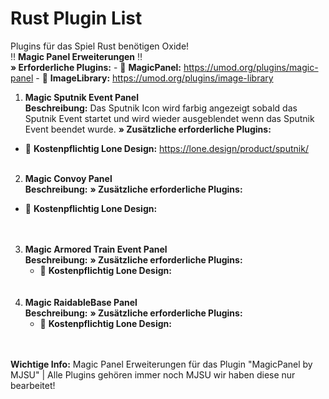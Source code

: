 # Rust Plugin List
Plugins für das Spiel Rust benötigen Oxide!<br/>
:bangbang: **Magic Panel Erweiterungen** :bangbang:<br/>
**» Erforderliche Plugins:**
    - :link: **MagicPanel:** https://umod.org/plugins/magic-panel
    - :link: **ImageLibrary:** https://umod.org/plugins/image-library
    
1. **Magic Sputnik Event Panel**<br/>
**Beschreibung:** Das Sputnik Icon wird farbig angezeigt sobald das Sputnik Event startet und wird wieder ausgeblendet wenn das Sputnik Event beendet wurde.
**» Zusätzliche erforderliche Plugins:**
  - :link: **Kostenpflichtig Lone Design:** https://lone.design/product/sputnik/<br/><br/>
2. **Magic Convoy Panel**<br/>
  **Beschreibung:**
  **» Zusätzliche erforderliche Plugins:**
  - :link: **Kostenpflichtig Lone Design:** <br /><br/><br/>
3. **Magic Armored Train Event Panel**<br/>
  **Beschreibung:**
  **» Zusätzliche erforderliche Plugins:**
    - :link: **Kostenpflichtig Lone Design:** <br /><br/><br/>
4. **Magic RaidableBase Panel**<br/>
  **Beschreibung:**
  **» Zusätzliche erforderliche Plugins:**
    - :link: **Kostenpflichtig Lone Design:** <br /><br/><br/>








**Wichtige Info:** Magic Panel Erweiterungen für das Plugin "MagicPanel by MJSU" | Alle Plugins gehören immer noch MJSU wir haben diese nur bearbeitet!
